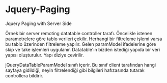 # Jquery-Paging
Jquery Paging with Server Side

Örnek bir server remoting datatable controller tarafı. Öncelikle istenen parametrelere göre tablo verileri çekilir.
Herhangi bir filtreleme işlemi varsa bu tablo üzerinden filtreleme yapılır. 
Gelen paramModel ifadelerine göre skip ve take işlemleri uygulanır.
Datatable'ın bizden istediği yapıda bir veri yapısı oluşturulur. Yapı diziye çevirilir.

jQueryDataTableParamModel sınıfı içerir. Bu sınıf client tarafından hangi sayfaya gidildiği, 
neyin filtrelendiği gibi bilgileri hafızasında tutarak controllera bildirir.
